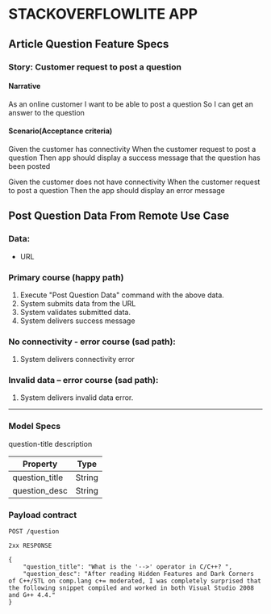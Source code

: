 #  STACKOVERFLOWLITE APP


## Article Question Feature Specs

### Story: Customer request to post a question

#### Narrative
As an online customer
I want to be able to post a question
So I can get an answer to the question

#### Scenario(Acceptance criteria)
Given the customer has connectivity
When the customer request to post a question
Then app should display a success message that the question has been posted

Given the customer does not have connectivity
When the customer request to post a question
Then the app should display an error message

## Post Question Data From Remote Use Case

### Data:
- URL

### Primary course (happy path)
1. Execute "Post Question Data" command with the above data.
2. System submits data from the URL
3. System validates submitted data.
4. System delivers success message

### No connectivity - error course (sad path):
1. System delivers connectivity error

### Invalid data – error course (sad path):
1. System delivers invalid data error.

--------------------------------------------------------------------------

### Model Specs

question-title
description

| Property  | Type |
| ------------- | ------------- |
| question_title | String  |
| question_desc  | String  |

### Payload contract
```
POST /question

2xx RESPONSE

{
    "question_title": "What is the '-->' operator in C/C++? ",
    "question_desc": "After reading Hidden Features and Dark Corners of C++/STL on comp.lang c+= moderated, I was completely surprised that the following snippet compiled and worked in both Visual Studio 2008 and G++ 4.4."
}
```



